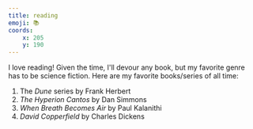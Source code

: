 ```yaml
---
title: reading
emoji: 📚
coords: 
    x: 205
    y: 190
---
```

I love reading! Given the time, I'll devour any book, but my favorite genre has to be science fiction. Here are my favorite books/series of all time:

1. The *Dune* series by Frank Herbert
2. *The Hyperion Cantos* by Dan Simmons
3. *When Breath Becomes Air* by Paul Kalanithi
4. *David Copperfield* by Charles Dickens